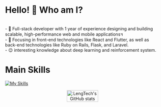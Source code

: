 <!--suppress HtmlDeprecatedAttribute -->
# Hello! 👋 Who am I? ##
<div>
<br/>
- 🔭 Full-stack developer with 1 year of experience designing and building scalable, high-performance web and mobile applications។<br/>
- 🌱 Focusing in front-end technologies like React and Flutter, as well as back-end technologies like Ruby on Rails, Flask, and Laravel.<br/>
<!-- - 👍 Experienced in DevOps, CI/CD, and Cloud infrastructure, especially with AWS and Azure also GCP<br/> -->
<!-- - 😍 Developed some AI Apps and integrated with web and ChatGPT. -->
- 😉 interesting knowledge about deep learning and reinforcement system.</br>

</div>

# Main Skills #
[![My Skills](https://skillicons.dev/icons?i=dart,python,php,js,ruby,rails,react,flutter,flask,laravel,postgres,aws&perline=3)](https://skillicons.dev)

<p align="center" style="display: flex; justify-content: center; gap: 50px;">
  <img src="https://github-readme-stats.vercel.app/api?username=LengTech11&show_icons=true&theme=tokyonight" alt="LengTech's GitHub stats" width="45%" />
<!--   <img src="https://streak-stats.demolab.com/?user=LengTech11&theme=tokyonight" alt="LengTech's GitHub Streak" width="48%" /> -->
</p>



